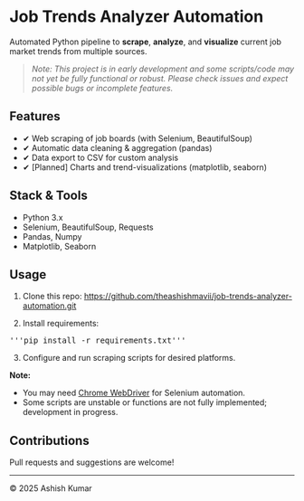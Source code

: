 # Job Trends Analyzer Automation

Automated Python pipeline to **scrape**, **analyze**, and **visualize** current job market trends from multiple sources.

> _Note: This project is in early development and some scripts/code may not yet be fully functional or robust. Please check issues and expect possible bugs or incomplete features._

## Features

- ✔ Web scraping of job boards (with Selenium, BeautifulSoup)
- ✔ Automatic data cleaning & aggregation (pandas)
- ✔ Data export to CSV for custom analysis
- ✔ [Planned] Charts and trend-visualizations (matplotlib, seaborn)

## Stack & Tools

- Python 3.x
- Selenium, BeautifulSoup, Requests
- Pandas, Numpy
- Matplotlib, Seaborn

## Usage

1. Clone this repo:
https://github.com/theashishmavii/job-trends-analyzer-automation.git


2. Install requirements:
<pre>'''pip install -r requirements.txt'''</pre>


3. Configure and run scraping scripts for desired platforms.


**Note:**  
- You may need [Chrome WebDriver](https://chromedriver.chromium.org/downloads) for Selenium automation.
- Some scripts are unstable or functions are not fully implemented; development in progress.

## Contributions

Pull requests and suggestions are welcome!

---

© 2025 Ashish Kumar
